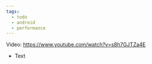 ```yaml
---
tags:
  - todo
  - android
  - performance
---
```

Video: https://www.youtube.com/watch?v=s8h7GJTZa4E
- Text